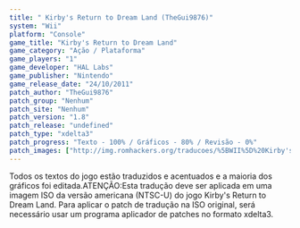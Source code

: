 ```yaml
---
title: " Kirby's Return to Dream Land (TheGui9876)"
system: "Wii"
platform: "Console"
game_title: "Kirby's Return to Dream Land"
game_category: "Ação / Plataforma"
game_players: "1"
game_developer: "HAL Labs"
game_publisher: "Nintendo"
game_release_date: "24/10/2011"
patch_author: "TheGui9876"
patch_group: "Nenhum"
patch_site: "Nenhum"
patch_version: "1.8"
patch_release: "undefined"
patch_type: "xdelta3"
patch_progress: "Texto - 100% / Gráficos - 80% / Revisão - 0%"
patch_images: ["http://img.romhackers.org/traducoes/%5BWII%5D%20Kirby's%20Return%20to%20Dreamland%20-%20TheGui9876%20-%201.jpg","http://img.romhackers.org/traducoes/%5BWII%5D%20Kirby's%20Return%20to%20Dreamland%20-%20TheGui9876%20-%202.jpg","http://img.romhackers.org/traducoes/%5BWII%5D%20Kirby's%20Return%20to%20Dreamland%20-%20TheGui9876%20-%203.jpg"]
---
```

Todos os textos do jogo estão traduzidos e acentuados e a maioria dos gráficos foi editada.ATENÇÃO:Esta tradução deve ser aplicada em uma imagem ISO da versão americana (NTSC-U) do jogo Kirby's Return to Dream Land. Para aplicar o patch de tradução na ISO original, será necessário usar um programa aplicador de patches no formato xdelta3.